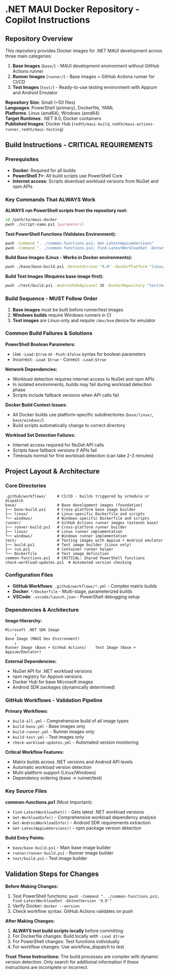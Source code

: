 # .NET MAUI Docker Repository - Copilot Instructions

## Repository Overview

This repository provides Docker images for .NET MAUI development across three main categories:
1. **Base Images** (`base/`) - MAUI development environment without GitHub Actions runner
2. **Runner Images** (`runner/`) - Base images + GitHub Actions runner for CI/CD 
3. **Test Images** (`test/`) - Ready-to-use testing environment with Appium and Android Emulator

**Repository Size**: Small (~50 files)  
**Languages**: PowerShell (primary), Dockerfile, YAML  
**Platforms**: Linux (amd64), Windows (amd64)  
**Target Runtimes**: .NET 9.0, Docker containers  
**Published Images**: Docker Hub (`redth/maui-build`, `redth/maui-actions-runner`, `redth/maui-testing`)

## Build Instructions - CRITICAL REQUIREMENTS

### Prerequisites
- **Docker**: Required for all builds
- **PowerShell 7+**: All build scripts use PowerShell Core
- **Internet access**: Scripts download workload versions from NuGet and npm APIs

### Key Commands That ALWAYS Work

**ALWAYS run PowerShell scripts from the repository root:**
```bash
cd /path/to/maui-docker
pwsh ./script-name.ps1 [parameters]
```

**Test PowerShell Functions (Validates Environment):**
```bash
pwsh -Command ". ./common-functions.ps1; Get-LatestAppiumVersions"
pwsh -Command ". ./common-functions.ps1; Find-LatestWorkloadSet -DotnetVersion '9.0'"
```

**Build Base Images (Linux - Works in Docker environments):**
```bash
pwsh ./base/base-build.ps1 -DotnetVersion "9.0" -DockerPlatform "linux/amd64" -DockerRepository "test/maui-build" -Load:$true
```

**Build Test Images (Requires base image first):**
```bash
pwsh ./test/build.ps1 -AndroidSdkApiLevel 35 -DockerRepository "test/maui-testing" -Load:$true
```

### Build Sequence - MUST Follow Order
1. **Base images** must be built before runner/test images
2. **Windows builds** require Windows runners in CI
3. **Test images** are Linux-only and require `/dev/kvm` device for emulator

### Common Build Failures & Solutions

**PowerShell Boolean Parameters:**
- Use `-Load:$true` or `-Push:$false` syntax for boolean parameters
- Incorrect: `-Load $true` - Correct: `-Load:$true`

**Network Dependencies:**
- Workload detection requires internet access to NuGet and npm APIs
- In isolated environments, builds may fail during workload detection phase
- Scripts include fallback versions when API calls fail

**Docker Build Context Issues:**
- All Docker builds use platform-specific subdirectories (`base/linux/`, `base/windows/`)
- Build scripts automatically change to correct directory

**Workload Set Detection Failures:**
- Internet access required for NuGet API calls
- Scripts have fallback versions if APIs fail
- Timeouts normal for first workload detection (can take 2-3 minutes)

## Project Layout & Architecture

### Core Directories
```
.github/workflows/     # CI/CD - builds triggered by schedule or dispatch
base/                  # Base development images (foundation)
├── base-build.ps1     # Cross-platform base image builder
├── linux/             # Linux-specific Dockerfile and scripts
└── windows/           # Windows-specific Dockerfile and scripts
runner/                # GitHub Actions runner images (extends base)
├── runner-build.ps1   # Cross-platform runner builder  
├── linux/             # Linux runner implementation
└── windows/           # Windows runner implementation
test/                  # Testing images with Appium + Android emulator
├── build.ps1          # Test image builder (Linux only)
├── run.ps1            # Container runner helper
└── Dockerfile         # Test image definition
common-functions.ps1   # CRITICAL: Shared PowerShell functions
check-workload-updates.ps1  # Automated version checking
```

### Configuration Files
- **GitHub Workflows**: `.github/workflows/*.yml` - Complex matrix builds
- **Docker**: `*/Dockerfile` - Multi-stage, parameterized builds
- **VSCode**: `.vscode/launch.json` - PowerShell debugging setup

### Dependencies & Architecture
**Image Hierarchy:**
```
Microsoft .NET SDK Image
    ↓
Base Image (MAUI Dev Environment)
    ↓
Runner Image (Base + GitHub Actions)    Test Image (Base + Appium/Emulator)
```

**External Dependencies:**
- NuGet API for .NET workload versions
- npm registry for Appium versions  
- Docker Hub for base Microsoft images
- Android SDK packages (dynamically determined)

### GitHub Workflows - Validation Pipeline

**Primary Workflows:**
- `build-all.yml` - Comprehensive build of all image types
- `build-base.yml` - Base images only  
- `build-runner.yml` - Runner images only
- `build-test.yml` - Test images only
- `check-workload-updates.yml` - Automated version monitoring

**Critical Workflow Features:**
- Matrix builds across .NET versions and Android API levels
- Automatic workload version detection
- Multi-platform support (Linux/Windows)
- Dependency ordering (base → runner/test)

### Key Source Files

**common-functions.ps1** (Most Important):
- `Find-LatestWorkloadSet()` - Gets latest .NET workload versions
- `Get-WorkloadInfo()` - Comprehensive workload dependency analysis
- `Get-AndroidWorkloadInfo()` - Android SDK requirements extraction
- `Get-LatestAppiumVersions()` - npm package version detection

**Build Entry Points:**
- `base/base-build.ps1` - Main base image builder
- `runner/runner-build.ps1` - Runner image builder
- `test/build.ps1` - Test image builder

## Validation Steps for Changes

**Before Making Changes:**
1. Test PowerShell functions: `pwsh -Command ". ./common-functions.ps1; Find-LatestWorkloadSet -DotnetVersion '9.0'"`
2. Verify Docker: `docker --version`
3. Check workflow syntax: GitHub Actions validates on push

**After Making Changes:**  
1. **ALWAYS test build scripts locally** before committing
2. For Dockerfile changes: Build locally with `-Load $true`
3. For PowerShell changes: Test functions individually
4. For workflow changes: Use workflow_dispatch to test

**Trust These Instructions:** The build processes are complex with dynamic version detection. Only search for additional information if these instructions are incomplete or incorrect.